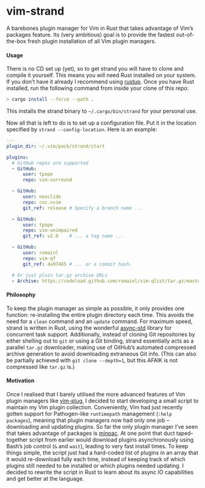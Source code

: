 # vim-strand

A barebones plugin manager for Vim in Rust that takes advantage of Vim’s packages feature. Its (very ambitious) goal is to provide the fastest out-of-the-box fresh plugin installation of all Vim plugin managers.

#### Usage

There is no CD set up (yet), so to get strand you will have to clone and compile it yourself. This means you will need Rust installed on your system. If you don’t have it already I recommend using [rustup](https://rustup.rs). Once you have Rust installed, run the following command from inside your clone of this repo:

```sh
> cargo install --force --path .
```

This installs the strand binary to `~/.cargo/bin/strand` for your personal use.

Now all that is left to do is to set up a configuration file. Put it in the location specified by `strand --config-location`. Here is an example:

```yaml
---
plugin_dir: ~/.vim/pack/strand/start

plugins:
  # GitHub repos are supported
  - GitHub:
      user: tpope
      repo: vim-surround

  - GitHub:
      user: neoclide
      repo: coc.nvim
      git_ref: release # Specify a branch name ...

  - GitHub:
      user: tpope
      repo: vim-unimpaired
      git_ref: v2.0    # ... a tag name ...

  - GitHub:
      user: romainl
      repo: vim-qf
      git_ref: 4a97465 # ... or a commit hash.

  # Or just plain tar.gz archive URLs
  - Archive: https://codeload.github.com/romainl/vim-qlist/tar.gz/master
```

#### Philosophy

To keep the plugin manager as simple as possible, it only provides one function: re-installing the entire plugin directory each time. This avoids the need for a `clean` command and an `update` command. For maximum speed, strand is written in Rust, using the wonderful [async-std](https://github.com/async-rs/async-std) library for concurrent task support. Additionally, instead of cloning Git repositories by either shelling out to `git` or using a Git binding, strand essentially acts as a parallel `tar.gz` downloader, making use of GitHub’s automated compressed archive generation to avoid downloading extraneous Git info. (This can also be partially achieved with `git clone --depth=1`, but this AFAIK is not compressed like `tar.gz` is.)

#### Motivation

Once I realised that I barely utilised the more advanced features of Vim plugin managers like [vim-plug](https://github.com/junegunn/vim-plug), I decided to start developing a small script to maintain my Vim plugin collection. Conveniently, Vim had just recently gotten support for Pathogen-like `runtimepath` management (`:help packages`), meaning that plugin managers now had only one job – downloading and updating plugins. So far the only plugin manager I’ve seen that takes advantage of packages is [minpac](https://github.com/k-takata/minpac). At one point that duct taped-together script from earlier would download plugins asynchronously using Bash’s job control (`&` and `wait`), leading to very fast install times. To keep things simple, the script just had a hard-coded list of plugins in an array that it would re-download fully each time, instead of keeping track of which plugins still needed to be installed or which plugins needed updating. I decided to rewrite the script in Rust to learn about its async IO capabilities and get better at the language.
